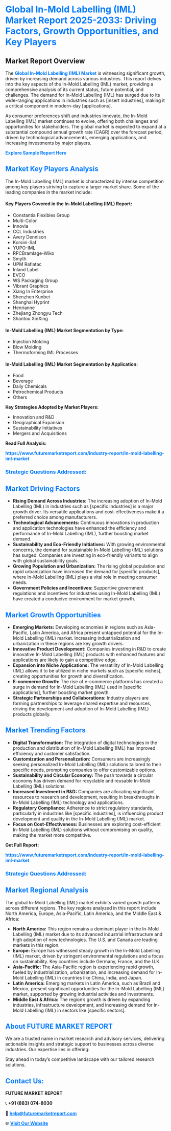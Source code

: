 <h1 style="color: #007BFF;">Global In-Mold Labelling (IML) Market Report 2025-2033: Driving Factors, Growth Opportunities, and Key Players</h1>

<section id="overview">
<h2>Market Report Overview</h2>
<p>The <a href="https://www.futuremarketreport.com/industry-report/in-mold-labelling-iml-market" style="color: #007BFF; text-decoration: none;"><strong>Global In-Mold Labelling (IML) Market</strong></a> is witnessing significant growth, driven by increasing demand across various industries. This report delves into the key aspects of the In-Mold Labelling (IML) market, providing a comprehensive analysis of its current status, future potential, and challenges. The demand for In-Mold Labelling (IML) has surged due to its wide-ranging applications in industries such as [insert industries], making it a critical component in modern-day [applications].</p>
<p>As consumer preferences shift and industries innovate, the In-Mold Labelling (IML) market continues to evolve, offering both challenges and opportunities for stakeholders. The global market is expected to expand at a substantial compound annual growth rate (CAGR) over the forecast period, driven by technological advancements, emerging applications, and increasing investments by major players.</p>
</section>

<section id="overview">
<p><a href="https://www.futuremarketreport.com/request-sample/reportId=46683" style="color: #007BFF; text-decoration: none;"><strong>Explore Sample Report Here</strong></a></p>
</section>

<section id="key-players">
<h2 style="color: #007BFF;">Market Key Players Analysis</h2>
<p>The In-Mold Labelling (IML) market is characterized by intense competition among key players striving to capture a larger market share. Some of the leading companies in the market include:</p>
<h4>Key Players Covered in the In-Mold Labelling (IML) Report:</h4>
<ul><li>Constantia Flexibles Group</li><li>Multi-Color</li><li>Innovia</li><li>CCL Industries</li><li>Avery Dennison</li><li>Korsini-Saf</li><li>YUPO-IML</li><li>RPCBramlage-Wiko</li><li>Smyth</li><li>UPM Raflatac</li><li>Inland Label</li><li>EVCO</li><li>WS Packaging Group</li><li>Vibrant Graphics</li><li>Xiang In Enterprise</li><li>Shenzhen Kunbei</li><li>Shanghai Hyprint</li><li>Henrianne</li><li>Zhejiang Zhongyu Tech</li><li>Shantou XinXing</li></ul>
<h4>In-Mold Labelling (IML) Market Segmentation by Type:</h4>
<ul><li>Injection Molding</li><li>Blow Molding</li><li>Thermoforming IML Processes</li></ul>

<h4>In-Mold Labelling (IML) Market Segmentation by Application:</h4>
<ul><li>Food</li><li>Beverage</li><li>Daily Chemicals</li><li>Petrochemical Products</li><li>Others</li></ul>
<p><strong>Key Strategies Adopted by Market Players:</strong></p>
<ul>
<li>Innovation and R&D</li>
<li>Geographical Expansion</li>
<li>Sustainability Initiatives</li>
<li>Mergers and Acquisitions</li>
</ul>
</section>

<section>
<p><strong>Read Full Analysis: </strong></p><a href="https://www.futuremarketreport.com/industry-report/in-mold-labelling-iml-market" style="color: #007BFF; text-decoration: none;"><strong>https://www.futuremarketreport.com/industry-report/in-mold-labelling-iml-market</strong></a>
<h3 style="color: #007BFF;">Strategic Questions Addressed:</h3>
</section>

<section id="driving-factors">
<h2 style="color: #007BFF;">Market Driving Factors</h2>
<ul>
<li><strong>Rising Demand Across Industries:</strong> The increasing adoption of In-Mold Labelling (IML) in industries such as [specific industries] is a major growth driver. Its versatile applications and cost-effectiveness make it a preferred choice among manufacturers.</li>
<li><strong>Technological Advancements:</strong> Continuous innovations in production and application technologies have enhanced the efficiency and performance of In-Mold Labelling (IML), further boosting market demand.</li>
<li><strong>Sustainability and Eco-Friendly Initiatives:</strong> With growing environmental concerns, the demand for sustainable In-Mold Labelling (IML) solutions has surged. Companies are investing in eco-friendly variants to align with global sustainability goals.</li>
<li><strong>Growing Population and Urbanization:</strong> The rising global population and rapid urbanization have increased the demand for [specific products], where In-Mold Labelling (IML) plays a vital role in meeting consumer needs.</li>
<li><strong>Government Policies and Incentives:</strong> Supportive government regulations and incentives for industries using In-Mold Labelling (IML) have created a conducive environment for market growth.</li>
</ul>
</section>

<section id="growth-opportunities">
<h2 style="color: #007BFF;">Market Growth Opportunities</h2>
<ul>
<li><strong>Emerging Markets:</strong> Developing economies in regions such as Asia-Pacific, Latin America, and Africa present untapped potential for the In-Mold Labelling (IML) market. Increasing industrialization and urbanization in these regions are key growth drivers.</li>
<li><strong>Innovative Product Development:</strong> Companies investing in R&D to create innovative In-Mold Labelling (IML) products with enhanced features and applications are likely to gain a competitive edge.</li>
<li><strong>Expansion into Niche Applications:</strong> The versatility of In-Mold Labelling (IML) allows it to be utilized in niche markets such as [specific niches], creating opportunities for growth and diversification.</li>
<li><strong>E-commerce Growth:</strong> The rise of e-commerce platforms has created a surge in demand for In-Mold Labelling (IML) used in [specific applications], further boosting market growth.</li>
<li><strong>Strategic Partnerships and Collaborations:</strong> Industry players are forming partnerships to leverage shared expertise and resources, driving the development and adoption of In-Mold Labelling (IML) products globally.</li>
</ul>
</section>

<section id="trending-factors">
<h2 style="color: #007BFF;">Market Trending Factors</h2>
<ul>
<li><strong>Digital Transformation:</strong> The integration of digital technologies in the production and distribution of In-Mold Labelling (IML) has improved efficiency and customer satisfaction.</li>
<li><strong>Customization and Personalization:</strong> Consumers are increasingly seeking personalized In-Mold Labelling (IML) solutions tailored to their specific needs, prompting companies to offer customizable options.</li>
<li><strong>Sustainability and Circular Economy:</strong> The push towards a circular economy has driven demand for recyclable and reusable In-Mold Labelling (IML) solutions.</li>
<li><strong>Increased Investment in R&D:</strong> Companies are allocating significant resources to research and development, resulting in breakthroughs in In-Mold Labelling (IML) technology and applications.</li>
<li><strong>Regulatory Compliance:</strong> Adherence to strict regulatory standards, particularly in industries like [specific industries], is influencing product development and quality in the In-Mold Labelling (IML) market.</li>
<li><strong>Focus on Cost-Effectiveness:</strong> Businesses are exploring cost-efficient In-Mold Labelling (IML) solutions without compromising on quality, making the market more competitive.</li>
</ul>
</section>

<section>
<p><strong>Get Full Report: </strong></p><a href="https://www.futuremarketreport.com/industry-report/in-mold-labelling-iml-market" style="color: #007BFF; text-decoration: none;"><strong>https://www.futuremarketreport.com/industry-report/in-mold-labelling-iml-market</strong></a>
<h3 style="color: #007BFF;">Strategic Questions Addressed:</h3>
</section>


<section id="regional-analysis">
<h2 style="color: #007BFF;">Market Regional Analysis</h2>
<p>The global In-Mold Labelling (IML) market exhibits varied growth patterns across different regions. The key regions analyzed in this report include North America, Europe, Asia-Pacific, Latin America, and the Middle East & Africa:</p>
<ul>
<li><strong>North America:</strong> This region remains a dominant player in the In-Mold Labelling (IML) market due to its advanced industrial infrastructure and high adoption of new technologies. The U.S. and Canada are leading markets in this region.</li>
<li><strong>Europe:</strong> Europe has witnessed steady growth in the In-Mold Labelling (IML) market, driven by stringent environmental regulations and a focus on sustainability. Key countries include Germany, France, and the U.K.</li>
<li><strong>Asia-Pacific:</strong> The Asia-Pacific region is experiencing rapid growth, fueled by industrialization, urbanization, and increasing demand for In-Mold Labelling (IML) in countries like China, India, and Japan.</li>
<li><strong>Latin America:</strong> Emerging markets in Latin America, such as Brazil and Mexico, present significant opportunities for the In-Mold Labelling (IML) market, supported by growing industrial activities and investments.</li>
<li><strong>Middle East & Africa:</strong> The region’s growth is driven by expanding industries, infrastructure development, and increasing demand for In-Mold Labelling (IML) in sectors like [specific sectors].</li>
</ul>
</section>

<footer>
<h2 style="color: #007BFF;">About FUTURE MARKET REPORT</h2>
<p>We are a trusted name in market research and advisory services, delivering actionable insights and strategic support to businesses across diverse industries. Our expertise lies in offering:</p>

<p>Stay ahead in today’s competitive landscape with our tailored research solutions.</p>

<h2 style="color: #007BFF;">Contact Us:</h2>
<p><strong>FUTURE MARKET REPORT</strong></p>
<p>📞 <strong>+91 (883) 074-8030</strong></p>
<p>📧 <strong><a href="mailto:help@futuremarketreport.com" style="color: #007BFF;">help@futuremarketreport.com</a></strong></p>
<p>🌐 <strong><a href="https://www.futuremarketreport.com/" style="color: #007BFF;">Visit Our Website</a></strong></p>
</footer>